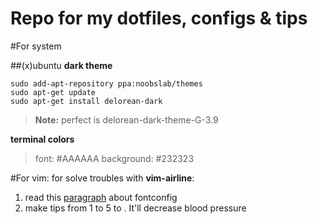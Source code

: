 Repo for my dotfiles, configs & tips
==============================================
#For system

##(x)ubuntu
**dark theme**

    sudo add-apt-repository ppa:noobslab/themes
    sudo apt-get update
    sudo apt-get install delorean-dark

>**Note:** perfect is delorean-dark-theme-G-3.9

**terminal colors**

> font: #AAAAAA
> background: #232323

#For vim:
for solve troubles with **vim-airline**:

 1. read this [paragraph](https://powerline.readthedocs.org/en/latest/installation/linux.html#fontconfig) about fontconfig
 2. make tips from 1 to 5 to . It'll decrease blood pressure

